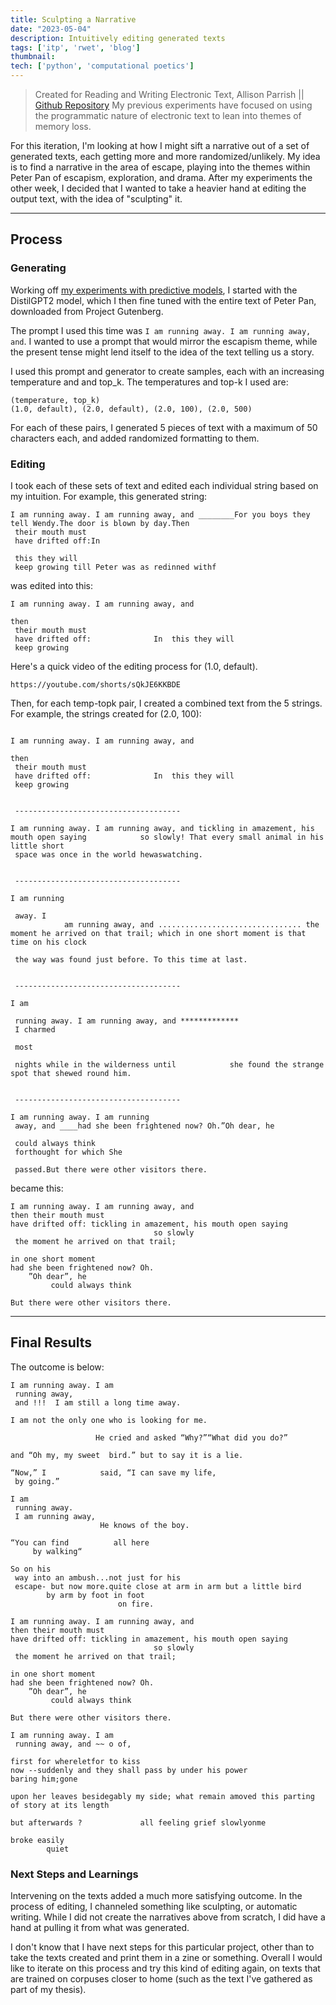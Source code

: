 ```yaml
---
title: Sculpting a Narrative
date: "2023-05-04"
description: Intuitively editing generated texts
tags: ['itp', 'rwet', 'blog']
thumbnail:
tech: ['python', 'computational poetics']
---
```

> Created for Reading and Writing Electronic Text, Allison Parrish  || 
> [Github Repository](https://github.com/leils/itp_spr_2023/blob/main/rwet/HW%2006.ipynb)
My previous experiments have focused on using the programmatic nature of electronic text to lean into themes of memory loss. 

For this iteration, I'm looking at how I might sift a narrative out of a set of generated texts, each getting more and more randomized/unlikely. My idea is to find a narrative in the area of escape, playing into the themes within Peter Pan of escapism, exploration, and drama. After my experiments the other week, I decided that I wanted to take a heavier hand at editing the output text, with the idea of "sculpting" it.  

---

## Process 
### Generating 
Working off [my experiments with predictive models](https://github.com/leils/itp_spr_2023/blob/main/rwet/HW%2005.ipynb), I started with the DistilGPT2 model, which I then fine tuned with the entire text of Peter Pan, downloaded from Project Gutenberg. 

The prompt I used this time was `I am running away. I am running away, and`. I wanted to use a prompt that would mirror the escapism theme, while the present tense might lend itself to the idea of the text telling us a story. 

I used this prompt and  generator to create samples, each with an increasing temperature and and top_k. The temperatures and top-k I used are: 

```
(temperature, top_k)
(1.0, default), (2.0, default), (2.0, 100), (2.0, 500)
```

For each of these pairs, I generated 5 pieces of text with a maximum of 50 characters each, and added randomized formatting to them. 

### Editing 
I took each of these sets of text and edited each individual string based on my intuition. 
For example, this generated string: 
```
I am running away. I am running away, and ________For you boys they            tell Wendy.The door is blown by day.Then 
 their mouth must 
 have drifted off:In 

 this they will 
 keep growing till Peter was as redinned withf
```

was edited into this: 

```
I am running away. I am running away, and 

then 
 their mouth must 
 have drifted off: 				In  this they will 
 keep growing 
```

Here's a quick video of the editing process for (1.0, default). 

`https://youtube.com/shorts/sQkJE6KKBDE`

Then, for each temp-topk pair, I created a combined text from the 5 strings. For example, the strings created for (2.0, 100): 
```

I am running away. I am running away, and 

then 
 their mouth must 
 have drifted off: 				In  this they will 
 keep growing 


 -------------------------------------

I am running away. I am running away, and tickling in amazement, his mouth open saying            so slowly! That every small animal in his little short 
 space was once in the world hewaswatching. 


 -------------------------------------

I am running 

 away. I 
            am running away, and ................................ the moment he arrived on that trail; which in one short moment is that time on his clock  
 
 the way was found just before. To this time at last.


 -------------------------------------

I am 

 running away. I am running away, and ************* 
 I charmed 

 most 

 nights while in the wilderness until            she found the strange spot that shewed round him.


 -------------------------------------

I am running away. I am running 
 away, and ____had she been frightened now? Oh.”Oh dear, he            

 could always think 
 forthought for which She 

 passed.But there were other visitors there. 
```

became this: 

```
I am running away. I am running away, and 
then their mouth must 
have drifted off: tickling in amazement, his mouth open saying            
								so slowly
 the moment he arrived on that trail; 

in one short moment
had she been frightened now? Oh.
	”Oh dear”, he            
		 could always think

But there were other visitors there.
```

---
## Final Results
The outcome is below: 

```
I am running away. I am 
 running away, 
 and !!!  I am still a long time away. 

I am not the only one who is looking for me. 

                   He cried and asked “Why?”“What did you do?”

and “Oh my, my sweet  bird.” but to say it is a lie.

“Now,” I            said, “I can save my life,  
 by going.”
```

```
I am 
 running away. 
 I am running away,  
					He knows of the boy. 

“You can find          all here 
	 by walking“

So on his 
 way into an ambush...not just for his 
 escape- but now more.quite close at arm in arm but a little bird 
 		by arm by foot in foot 
						on fire. 
```

```
I am running away. I am running away, and 
then their mouth must 
have drifted off: tickling in amazement, his mouth open saying            
								so slowly
 the moment he arrived on that trail; 

in one short moment
had she been frightened now? Oh.
	”Oh dear”, he            
		 could always think

But there were other visitors there.
```

```
I am running away. I am 
 running away, and ~~ o of, 

first for whereletfor to kiss
now --suddenly and they shall pass by under his power
baring him;gone

upon her leaves besidegably my side; what remain amoved this parting of story at its length

but afterwards ?             all feeling grief slowlyonme

broke easily 
 		quiet 
```

### Next Steps and Learnings 
Intervening on the texts added a much more satisfying outcome. In the process of editing, I channeled something like sculpting, or automatic writing. While I did not create the narratives above from scratch, I did have a hand at pulling it from what was generated. 

I don't know that I have next steps for this particular project, other than to take the texts created and print them in a zine or something. Overall I would like to iterate on this process and try this kind of editing again, on texts that are trained on corpuses closer to home (such as the text I've gathered as part of my thesis). 